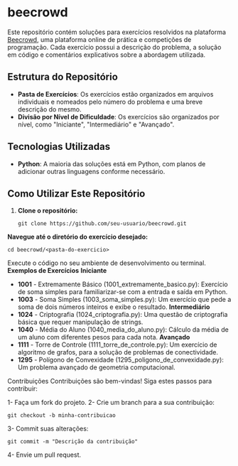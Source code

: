 # beecrowd

Este repositório contém soluções para exercícios resolvidos na plataforma [Beecrowd](https://www.beecrowd.com.br/), uma plataforma online de prática e competições de programação. Cada exercício possui a descrição do problema, a solução em código e comentários explicativos sobre a abordagem utilizada.

## Estrutura do Repositório

- **Pasta de Exercícios**: Os exercícios estão organizados em arquivos individuais e nomeados pelo número do problema e uma breve descrição do mesmo.
- **Divisão por Nível de Dificuldade**: Os exercícios são organizados por nível, como "Iniciante", "Intermediário" e "Avançado".

## Tecnologias Utilizadas

- **Python**: A maioria das soluções está em Python, com planos de adicionar outras linguagens conforme necessário.

## Como Utilizar Este Repositório

1. **Clone o repositório:**
   ```
   git clone https://github.com/seu-usuario/beecrowd.git
**Navegue até o diretório do exercício desejado:**
```
cd beecrowd/<pasta-do-exercicio>
```
Execute o código no seu ambiente de desenvolvimento ou terminal.
**Exemplos de Exercícios**
 **Iniciante**
- **1001** - Extremamente Básico (1001_extremamente_basico.py): Exercício de soma simples para familiarizar-se com a entrada e saída em Python.
- **1003** - Soma Simples (1003_soma_simples.py): Um exercício que pede a soma de dois números inteiros e exibe o resultado.
 **Intermediário**
- **1024** - Criptografia (1024_criptografia.py): Uma questão de criptografia básica que requer manipulação de strings.
- **1040** - Média do Aluno (1040_media_do_aluno.py): Cálculo da média de um aluno com diferentes pesos para cada nota.
 **Avançado**
- **1111** - Torre de Controle (1111_torre_de_controle.py): Um exercício de algoritmo de grafos, para a solução de problemas de conectividade.
- **1295** - Polígono de Convexidade (1295_poligono_de_convexidade.py): Um problema avançado de geometria computacional.

Contribuições
Contribuições são bem-vindas! Siga estes passos para contribuir:

1- Faça um fork do projeto.
2- Crie um branch para a sua contribuição:
```
git checkout -b minha-contribuicao
```
3- Commit suas alterações:
```
git commit -m "Descrição da contribuição"
```
4- Envie um pull request.
